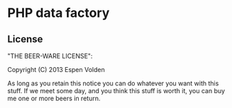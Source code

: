 # PHP data factory

## License
"THE BEER-WARE LICENSE":

Copyright (C) 2013 Espen Volden

As long as you retain this notice you can do whatever you want with this stuff.
If we meet some day, and you think this stuff is worth it, you can buy me one or more beers in return.
